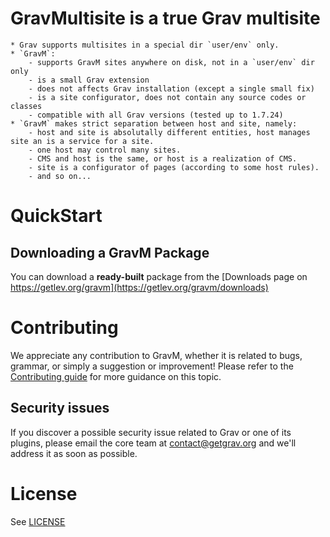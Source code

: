 # **GravM**ultisite is a true Grav multisite

	* Grav supports multisites in a special dir `user/env` only.
	* `GravM`:
		- supports GravM sites anywhere on disk, not in a `user/env` dir only
		- is a small Grav extension
		- does not affects Grav installation (except a single small fix)
		- is a site configurator, does not contain any source codes or classes
		- compatible with all Grav versions (tested up to 1.7.24)
	* `GravM` makes strict separation between host and site, namely:
		- host and site is absolutally different entities, host manages site an is a service for a site.
		- one host may control many sites.
		- CMS and host is the same, or host is a realization of CMS.
		- site is a configurator of pages (according to some host rules).
		- and so on...

# QuickStart

## Downloading a GravM Package

You can download a **ready-built** package from the [Downloads page on https://getlev.org/gravm](https://getlev.org/gravm/downloads)

# Contributing
We appreciate any contribution to GravM, whether it is related to bugs, grammar, or simply a suggestion or improvement! Please refer to the [Contributing guide](CONTRIBUTING.md) for more guidance on this topic.

## Security issues
If you discover a possible security issue related to Grav or one of its plugins, please email the core team at contact@getgrav.org and we'll address it as soon as possible.

# License

See [LICENSE](LICENSE)
